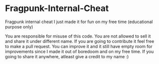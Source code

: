 # Fragpunk-Internal-Cheat
Fragpunk internal cheat I just made it for fun on my free time (educational purpose only)

You are responsible for misuse of this code. You are not allowed to sell it and share it under different name. If you are going to contribute it feel free to make a pull request. You can improve it and it still have empty room for improvements since I made it out of boredoom and on my free time. If you going to share it anywhere, atleast give a credit to my name :)
